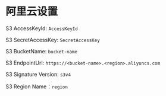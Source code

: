 # 阿里云设置
S3 AccessKeyId: `AccessKeyId`

S3 SecretAccessKey: `SecretAccessKey`

S3 BucketName: `bucket-name`

S3 EndpointUrl: `https://<bucket-name>.<region>.aliyuncs.com`

S3 Signature Version: `s3v4`

S3 Region Name：`region` 